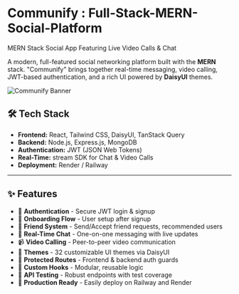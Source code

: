 # Communify : Full-Stack-MERN-Social-Platform
MERN Stack Social App Featuring Live Video Calls &amp; Chat

A modern, full-featured social networking platform built with the **MERN** stack. "Communify" brings together real-time messaging, video calling, JWT-based authentication, and a rich UI powered by **DaisyUI** themes.

![Communify Banner](/CommunifyLogo.png)

## 🛠️ Tech Stack

- **Frontend:** React, Tailwind CSS, DaisyUI, TanStack Query
- **Backend:** Node.js, Express.js, MongoDB
- **Authentication:** JWT (JSON Web Tokens)
- **Real-Time:** stream SDK for Chat & Video Calls
- **Deployment:** Render / Railway

---

## ✨ Features

- 🔐 **Authentication** - Secure JWT login & signup
- 📄 **Onboarding Flow** - User setup after signup
- 👥 **Friend System** - Send/Accept friend requests, recommended users
- 💬 **Real-Time Chat** - One-on-one messaging with live updates
- 📹 **Video Calling** - Peer-to-peer video communication
- 🎨 **Themes** - 32 customizable UI themes via DaisyUI
- 🚨 **Protected Routes** - Frontend & backend auth guards
- 🧰 **Custom Hooks** - Modular, reusable logic
- 🧪 **API Testing** - Robust endpoints with test coverage
- 🚀 **Production Ready** - Easily deploy on Railway and Render

